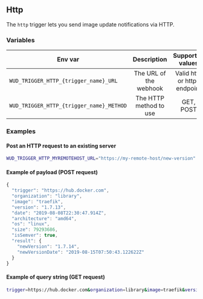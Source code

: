 ## Http

The ```http``` trigger lets you send image update notifications via HTTP.

### Variables

| Env var                                      | Description            | Supported values              | Default value |
| -------------------------------------------- |:----------------------:|:-----------------------------:|:-------------:| 
| ```WUD_TRIGGER_HTTP_{trigger_name}_URL```    | The URL of the webhook | Valid http or https endpoint  |               |
| ```WUD_TRIGGER_HTTP_{trigger_name}_METHOD``` | The HTTP method to use | GET, POST                     | POST          |

### Examples

#### Post an HTTP request to an existing server 

```bash
WUD_TRIGGER_HTTP_MYREMOTEHOST_URL="https://my-remote-host/new-version"
```

#### Example of payload (POST request)
```javascript
{
  "trigger": "https://hub.docker.com",
  "organization": "library",
  "image": "traefik",
  "version": "1.7.13",
  "date": "2019-08-08T22:30:47.914Z",
  "architecture": "amd64",
  "os": "linux",
  "size": 79293686,
  "isSemver": true,
  "result": {
    "newVersion": "1.7.14",
    "newVersionDate": "2019-08-15T07:50:43.122622Z"
  }
}
```

#### Example of query string (GET request)
```bash
trigger=https://hub.docker.com&organization=library&image=traefik&version=1.7.13&date=2019-08-08T22:30:47.914Z&architecture=amd64&os=linux&size=79293686&isSemver=true&result[newVersion]=1.7.14&result[newVersionDate]=2019-08-15T07:50:43.122622Z
```
